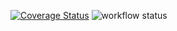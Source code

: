 [![Coverage Status](https://coveralls.io/repos/github/Pyer23/test6/badge.svg?branch=main)](https://coveralls.io/github/Pyer23/test6?branch=main)
![workflow status](https://github.com/Pyer23/Pyer23/actions/workflows/main.yml/badge.svg)
